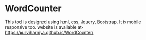 # WordCounter
This tool is designed using html, css, Jquery, Bootstrap. It is mobile responsive too. 
website is available at- https://purviharniya.github.io/WordCounter/
